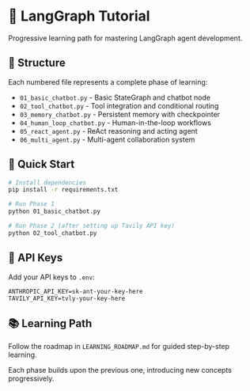 # 🚀 LangGraph Tutorial

Progressive learning path for mastering LangGraph agent development.

## 📁 Structure

Each numbered file represents a complete phase of learning:

- `01_basic_chatbot.py` - Basic StateGraph and chatbot node
- `02_tool_chatbot.py` - Tool integration and conditional routing  
- `03_memory_chatbot.py` - Persistent memory with checkpointer
- `04_human_loop_chatbot.py` - Human-in-the-loop workflows
- `05_react_agent.py` - ReAct reasoning and acting agent
- `06_multi_agent.py` - Multi-agent collaboration system

## 🚀 Quick Start

```bash
# Install dependencies
pip install -r requirements.txt

# Run Phase 1
python 01_basic_chatbot.py

# Run Phase 2 (after setting up Tavily API key)
python 02_tool_chatbot.py
```

## 🔑 API Keys

Add your API keys to `.env`:
```
ANTHROPIC_API_KEY=sk-ant-your-key-here
TAVILY_API_KEY=tvly-your-key-here
```

## 📚 Learning Path

Follow the roadmap in `LEARNING_ROADMAP.md` for guided step-by-step learning.

Each phase builds upon the previous one, introducing new concepts progressively.
